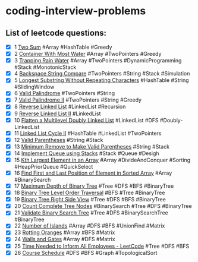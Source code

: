 # coding-interview-problems

## List of leetcode questions:

- [x] 1 [Two Sum](https://leetcode.com/problems/two-sum/) #Array #HashTable #Greedy
- [x] 2 [Container With Most Water](https://leetcode.com/problems/container-with-most-water/) #Array #TwoPointers #Greedy
- [x] 3 [Trapping Rain Water](https://leetcode.com/problems/trapping-rain-water/) #Array #TwoPointers #DynamicProgramming #Stack #MonotonicStack
- [x] 4 [Backspace String Compare](https://leetcode.com/problems/backspace-string-compare/) #TwoPointers #String #Stack #Simulation
- [x] 5 [Longest Substring Without Repeating Characters](https://leetcode.com/problems/longest-substring-without-repeating-characters/) #HashTable #String #SlidingWindow
- [x] 6 [Valid Palindrome](https://leetcode.com/problems/valid-palindrome/) #TwoPointers #String
- [x] 7 [Valid Palindrome II](https://leetcode.com/problems/valid-palindrome-ii/) #TwoPointers #String #Greedy
- [x] 8 [Reverse Linked List](https://leetcode.com/problems/reverse-linked-list/) #LinkedList #Recursion
- [x] 9 [Reverse Linked List II](https://leetcode.com/problems/reverse-linked-list-ii/) #LinkedList
- [x] 10 [Flatten a Multilevel Doubly Linked List](https://leetcode.com/problems/flatten-a-multilevel-doubly-linked-list/) #LinkedList #DFS #Doubly-LinkedList
- [x] 11 [Linked List Cycle II](https://leetcode.com/problems/linked-list-cycle-ii/) #HashTable #LinkedList #TwoPointers
- [x] 12 [Valid Parentheses](https://leetcode.com/problems/valid-parentheses/) #String  #Stack
- [x] 13 [Minimum Remove to Make Valid Parentheses](https://leetcode.com/problems/minimum-remove-to-make-valid-parentheses/) #String  #Stack
- [x] 14 [Implement Queue using Stacks](https://leetcode.com/problems/implement-queue-using-stacks/) #Stack  #Queue #Desigh
- [x] 15 [Kth Largest Element in an Array](https://leetcode.com/problems/kth-largest-element-in-an-array/) #Array #DivideAndConquer #Sorting #HeapPriorQueue #QuickSelect
- [x] 16 [Find First and Last Position of Element in Sorted Array](https://leetcode.com/problems/find-first-and-last-position-of-element-in-sorted-array/) #Array #BinarySearch
- [x] 17 [Maximum Depth of Binary Tree](https://leetcode.com/problems/maximum-depth-of-binary-tree/) #Tree #DFS #BFS #BinaryTree
- [x] 18 [Binary Tree Level Order Traversal](https://leetcode.com/problems/binary-tree-level-order-traversal/) #BFS #Tree #BinaryTree
- [x] 19 [Binary Tree Right Side View](https://leetcode.com/problems/binary-tree-right-side-view/) #Tree #DFS #BFS #BinaryTree
- [x] 20 [Count Complete Tree Nodes](https://leetcode.com/problems/count-complete-tree-nodes/) #BinarySearch #Tree #DFS #BinaryTree
- [x] 21 [Validate Binary Search Tree](https://leetcode.com/problems/validate-binary-search-tree/) #Tree #DFS #BinarySearchTree #BinaryTree
- [x] 22 [Number of Islands](https://leetcode.com/problems/number-of-islands/) #Array #DFS #BFS #UnionFind #Matrix
- [x] 23 [Rotting Oranges](https://leetcode.com/problems/rotting-oranges/) #Array #BFS #Matrix
- [x] 24 [Walls and Gates](https://leetcode.com/problems/walls-and-gates/) #Array #DFS #Matrix
- [x] 25 [Time Needed to Inform All Employees - LeetCode](https://leetcode.com/problems/time-needed-to-inform-all-employees/) #Tree #DFS #BFS 
- [x] 26 [Course Schedule](https://leetcode.com/problems/course-schedule/) #DFS #BFS #Graph #TopologicalSort